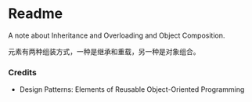 # Readme
A note about Inheritance and Overloading and Object Composition.

元素有两种组装方式，一种是继承和重载，另一种是对象组合。

### Credits
- Design Patterns: Elements of Reusable Object-Oriented Programming

